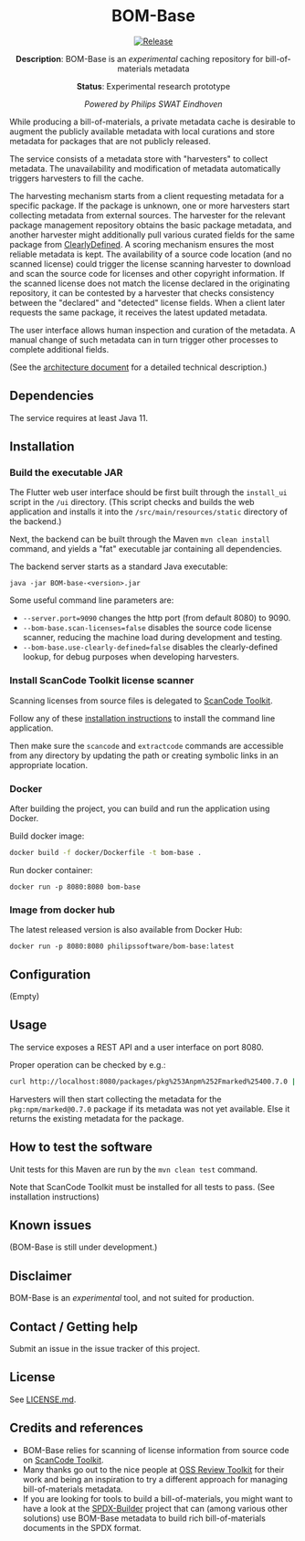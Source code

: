 <div align="center">

# BOM-Base

[![Release](https://img.shields.io/github/release/philips-software/bom-base.svg)](https://github.com/philips-software/bom-base/releases)

**Description**: BOM-Base is an _experimental_ caching repository for
bill-of-materials metadata

**Status**: Experimental research prototype

_Powered by Philips SWAT Eindhoven_

</div>

While producing a bill-of-materials, a private metadata cache is desirable to
augment the publicly available metadata with local curations and store metadata
for packages that are not publicly released.

The service consists of a metadata store with "harvesters" to collect metadata.
The unavailability and modification of metadata automatically triggers
harvesters to fill the cache.

The harvesting mechanism starts from a client requesting metadata for a specific
package. If the package is unknown, one or more harvesters start collecting
metadata from external sources. The harvester for the relevant package
management repository obtains the basic package metadata, and another harvester
might additionally pull various curated fields for the same package
from [ClearlyDefined](https://clearlydefined.io). A scoring mechanism ensures
the most reliable metadata is kept. The availability of a source code location
(and no scanned license) could trigger the license scanning harvester to
download and scan the source code for licenses and other copyright information.
If the scanned license does not match the license declared in the originating
repository, it can be contested by a harvester that checks consistency between
the "declared" and "detected" license fields. When a client later requests the
same package, it receives the latest updated metadata.

The user interface allows human inspection and curation of the metadata. A
manual change of such metadata can in turn trigger other processes to complete
additional fields.

(See the [architecture document](docs/architecture.md) for a detailed technical
description.)

## Dependencies

The service requires at least Java 11.

## Installation

### Build the executable JAR

The Flutter web user interface should be first built through the `install_ui`
script in the `/ui` directory. (This script checks and builds the web
application and installs it into the `/src/main/resources/static` directory of
the backend.)

Next, the backend can be built through the Maven `mvn clean install` command,
and yields a "fat" executable jar containing all dependencies.

The backend server starts as a standard Java executable:
```
java -jar BOM-base-<version>.jar
```

Some useful command line parameters are:

- `--server.port=9090` changes the http port (from default 8080) to 9090.
- `--bom-base.scan-licenses=false` disables the source code license scanner,
  reducing the machine load during development and testing.
- `--bom-base.use-clearly-defined=false` disables the clearly-defined lookup,
  for debug purposes when developing harvesters.

### Install ScanCode Toolkit license scanner

Scanning licenses from source files is delegated
to [ScanCode Toolkit](https://github.com/nexB/scancode-toolkit).

Follow any of
these [installation instructions](https://scancode-toolkit.readthedocs.io/en/latest/getting-started/install.html)
to install the command line application.

Then make sure the `scancode` and `extractcode` commands are accessible from
any directory by updating the path or creating symbolic links in an appropriate
location.

### Docker

After building the project, you can build and run the application using Docker.

Build docker image:

```bash
docker build -f docker/Dockerfile -t bom-base .
```

Run docker container:

```
docker run -p 8080:8080 bom-base
```

### Image from docker hub

The latest released version is also available from Docker Hub:

```
docker run -p 8080:8080 philipssoftware/bom-base:latest
```

## Configuration

(Empty)

## Usage

The service exposes a REST API and a user interface on port 8080.

Proper operation can be checked by e.g.:

```sh
curl http://localhost:8080/packages/pkg%253Anpm%252Fmarked%25400.7.0 | jq
```

Harvesters will then start collecting the metadata for
the `pkg:npm/marked@0.7.0`
package if its metadata was not yet available. Else it returns the existing
metadata for the package.

## How to test the software

Unit tests for this Maven are run by the `mvn clean test` command.

Note that ScanCode Toolkit must be installed for all tests to pass. (See
installation instructions)

## Known issues

(BOM-Base is still under development.)

## Disclaimer

BOM-Base is an _experimental_ tool, and not suited for production.

## Contact / Getting help

Submit an issue in the issue tracker of this project.

## License

See [LICENSE.md](LICENSE.md).

## Credits and references

- BOM-Base relies for scanning of license information from source code
  on [ScanCode Toolkit](https://github.com/nexB/scancode-toolkit).
- Many thanks go out to the nice people
  at [OSS Review Toolkit](https://github.com/oss-review-toolkit/ort) for their
  work and being an inspiration to try a different approach for managing
  bill-of-materials metadata.
- If you are looking for tools to build a bill-of-materials, you might want to
  have a look at
  the [SPDX-Builder](https://github.com/philips-software/spdx-builder) project
  that can (among various other solutions) use BOM-Base metadata to build 
  rich bill-of-materials documents in the SPDX format.
